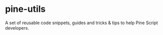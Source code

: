 # pine-utils
A set of reusable code snippets, guides and tricks & tips to help Pine Script developers.
